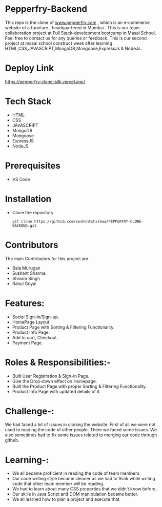 # Pepperfry-Backend
This repo is the clone of www.pepperfry.com , which is an e-commerce website of a furniture , headquartered in Mumbai . This is our team collaboration project at Full Stack-development bootcamp in Masai School. Feel free to contact us for any queries or feedback.
This is our second project at masai school construct week after learning HTML,CSS,JAVASCRIPT,MongoDB,Mongoose,ExpressJs & NodeJs.

# Deploy Link
https://pepperfry-clone-silk.vercel.app/


# Tech Stack
* HTML
* CSS
* JAVASCRIPT
* MongoDB
* Mongoose
* ExpressJS
* NodeJS

# Prerequisites 
* VS Code


# Installation 
* Clone the repository
    ``` 
    git clone https://github.com/sushantsharmaa/PEPPERFRY-CLONE-BACKEND.git
    ```
# Contributors
The main Contributors for this project are

* Bala Murugan
* Sushant Sharma
* Shivam Singh
* Rahul Goyal


# Features:
* Social Sign-in/Sign-up.
* HomePage Layout.
* Product Page with Sorting & Filtering Functionality.
* Product Info Page.
* Add to cart, Checkout. 
* Payment Page.


# Roles & Responsibilities:-
* Built User Registration & Sign-in Page.
* Give the Drop-down effect on Homepage.
* Built the Product Page with proper Sorting & Filtering Functionality.
* Product Info Page with updated details of it.



# Challenge-:
We had faced a lot of issues in cloning the website. First of all we were not used to reading the code of other people. There we faced some issues. We also sometimes had to fix some issues related to merging our code through github.

# Learning-:
* We all became proficient in reading the code of team members.
* Our code writing style became cleaner as we had to think while writing code that other team member will be reading.
* We had to learn about many CSS properties that we didn’t know before.
* Our skills in Java Script and DOM manipulation became better.
* We all learned how to plan a project and execute that.
